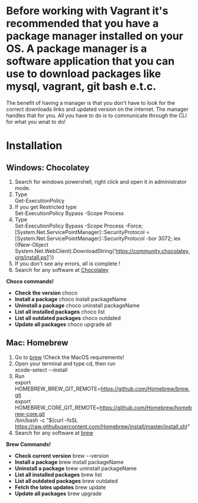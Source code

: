 # Before working with Vagrant it's recommended that you have a package manager installed on your OS. A package manager is a software application that you can use to download packages like mysql, vagrant, git bash e.t.c.
The benefit of having a manager is that you don't have to look for the correct downloads links and updated version on the internet. The manager handles that for you. All you have to do is to communicate through the CLI for what you wnat to do!

# Installation
## Windows: Chocolatey
1. Search for windows powershell, right click and open it in administrator mode.
2. Type  
Get-ExecutionPolicy
3. If you get Restricted type  
 Set-ExecutionPolicy Bypass -Scope Process
4. Type  
Set-ExecutionPolicy Bypass -Scope Process -Force; [System.Net.ServicePointManager]::SecurityProtocol = [System.Net.ServicePointManager]::SecurityProtocol -bor 3072; iex ((New-Object System.Net.WebClient).DownloadString('https://community.chocolatey.org/install.ps1'))
5. If you don't see any errors, all is complete !
6. Search for any software at [Chocolatey](https://community.chocolatey.org/packages)

**Choco commands!**  
* **Check the version** choco
* **Install a package** choco install packageName
* **Uninstall a package** choco uninstall packageName
* **List all installed packages** choco list
* **List all outdated packages** choco outdated
* **Update all packages**  choco upgrade all  


## Mac: Homebrew
1. Go to [brew](https://docs.brew.sh/Installation) 
 !Check the MacOS requirements!
2. Open your terminal and type cd, then run  
xcode-select --install
3. Run     
export HOMEBREW_BREW_GIT_REMOTE=https://github.com/Homebrew/brew.git  
export HOMEBREW_CORE_GIT_REMOTE=https://github.com/Homebrew/homebrew-core.git  
/bin/bash -c "$(curl -fsSL https://raw.githubusercontent.com/Homebrew/install/master/install.sh)"
4. Search for any software at [brew](https://brew.sh/)

**Brew Commands!**
* **Check current version** brew --version
* **Install a package** brew install packageName
* **Uninstall a package** brew uninstall packageName
* **List all installed packages** brew list
* **List all outdated packages** brew outdated
* **Fetch the lates updates** brew update
* **Update all packages**  brew upgrade
  
